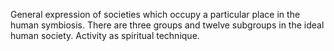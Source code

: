 General expression of societies which occupy a particular place in the human symbiosis. There are three groups and twelve subgroups in the ideal human society. Activity as spiritual technique.